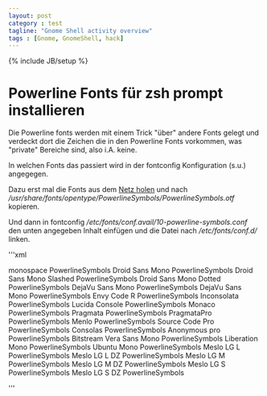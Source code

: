 ```yaml
---
layout: post
category : test
tagline: "Gnome Shell activity overview"
tags : [Gnome, GnomeShell, hack]
---
```

{% include JB/setup %}

# Powerline Fonts für zsh prompt installieren

Die Powerline fonts werden mit einem Trick "über" andere Fonts gelegt und verdeckt dort die Zeichen die in den Powerline Fonts vorkommen, was "private" Bereiche sind, also i.A. keine.

In welchen Fonts das passiert wird in der fontconfig Konfiguration (s.u.) angegegen.

Dazu erst mal die Fonts aus dem [Netz holen](https://github.com/Lokaltog/powerline/raw/develop/font/PowerlineSymbols.otf) und nach
_/usr/share/fonts/opentype/PowerlineSymbols/PowerlineSymbols.otf_ kopieren.

Und dann in fontconfig _/etc/fonts/conf.avail/10-powerline-symbols.conf_ den unten angegeben Inhalt einfügen und die Datei nach _/etc/fonts/conf.d/_ linken.

'''xml
<?xml version="1.0"?>
<!DOCTYPE fontconfig SYSTEM "fonts.dtd">

<fontconfig>
    <alias>
        <family>monospace</family>
        <prefer><family>PowerlineSymbols</family></prefer>
    </alias>
    <alias>
        <family>Droid Sans Mono</family>
        <prefer><family>PowerlineSymbols</family></prefer>
    </alias>
    <alias>
        <family>Droid Sans Mono Slashed</family>
        <prefer><family>PowerlineSymbols</family></prefer>
    </alias>
    <alias>
        <family>Droid Sans Mono Dotted</family>
        <prefer><family>PowerlineSymbols</family></prefer>
    </alias>
    <alias>
        <family>DejaVu Sans Mono</family>
        <prefer><family>PowerlineSymbols</family></prefer>
    </alias>
    <alias>
        <family>DejaVu Sans Mono</family>
        <prefer><family>PowerlineSymbols</family></prefer>
    </alias>
    <alias>
        <family>Envy Code R</family>
        <prefer><family>PowerlineSymbols</family></prefer>
    </alias>
    <alias>
        <family>Inconsolata</family>
        <prefer><family>PowerlineSymbols</family></prefer>
    </alias>
    <alias>
        <family>Lucida Console</family>
        <prefer><family>PowerlineSymbols</family></prefer>
    </alias>
    <alias>
        <family>Monaco</family>
        <prefer><family>PowerlineSymbols</family></prefer>
    </alias>
    <alias>
        <family>Pragmata</family>
        <prefer><family>PowerlineSymbols</family></prefer>
    </alias>
    <alias>
        <family>PragmataPro</family>
        <prefer><family>PowerlineSymbols</family></prefer>
    </alias>
    <alias>
        <family>Menlo</family>
        <prefer><family>PowerlineSymbols</family></prefer>
    </alias>
    <alias>
        <family>Source Code Pro</family>
        <prefer><family>PowerlineSymbols</family></prefer>
    </alias>
    <alias>
        <family>Consolas</family>
        <prefer><family>PowerlineSymbols</family></prefer>
    </alias>
    <alias>
        <family>Anonymous pro</family>
        <prefer><family>PowerlineSymbols</family></prefer>
    </alias>
    <alias>
        <family>Bitstream Vera Sans Mono</family>
        <prefer><family>PowerlineSymbols</family></prefer>
    </alias>
    <alias>
        <family>Liberation Mono</family>
        <prefer><family>PowerlineSymbols</family></prefer>
    </alias>
    <alias>
        <family>Ubuntu Mono</family>
        <prefer><family>PowerlineSymbols</family></prefer>
    </alias>
    <alias>
        <family>Meslo LG L</family>
        <prefer><family>PowerlineSymbols</family></prefer>
    </alias>
    <alias>
        <family>Meslo LG L DZ</family>
        <prefer><family>PowerlineSymbols</family></prefer>
    </alias>
    <alias>
        <family>Meslo LG M</family>
        <prefer><family>PowerlineSymbols</family></prefer>
    </alias>
    <alias>
        <family>Meslo LG M DZ</family>
        <prefer><family>PowerlineSymbols</family></prefer>
    </alias>
    <alias>
        <family>Meslo LG S</family>
        <prefer><family>PowerlineSymbols</family></prefer>
    </alias>
    <alias>
        <family>Meslo LG S DZ</family>
        <prefer><family>PowerlineSymbols</family></prefer>
    </alias>
</fontconfig>

'''